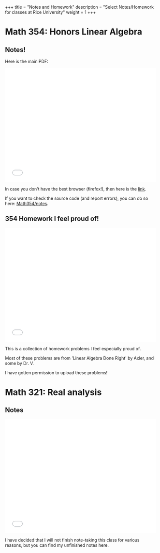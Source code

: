 +++
title = "Notes and Homework"
description = "Select Notes/Homework for classes at Rice University"
weight = 1
+++

# Math 354: Honors Linear Algebra
## Notes!

Here is the main PDF: 

<embed src="/classes/math354/notes/template.pdf" type="application/pdf" width="500" height="375">

In case you don't have the best browser (firefox!), then here is the <a href="/classes/math354/notes/template.pdf">link</a>.

If you want to check the source code (and report errors), you can do so here: <a href="https://github.com/SeniorMars/seniormars.github.io/tree/main/static/classes/math354/notes">Math354/notes</a>.



## 354 Homework I feel proud of!

<embed src="/classes/math354/cool_hw/template.pdf" type="application/pdf" width="500" height="375">

This is a collection of homework problems I feel especially proud of.

Most of these problems are from 'Linear Algebra Done Right' by Axler, and some by Dr. V.

I have gotten permission to upload these problems!


# Math 321: Real analysis
## Notes

<embed src="/classes/math321/template.pdf" type="application/pdf" width="500" height="375">

I have decided that I will not finish note-taking this class for various reasons, but you can find
my unfinished notes here.
